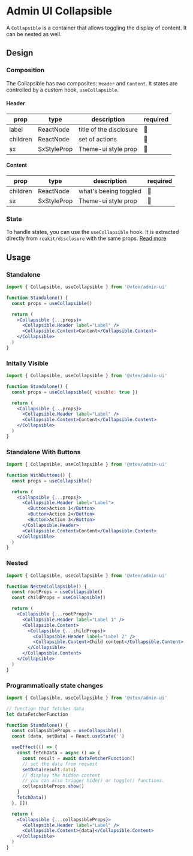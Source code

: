 # Admin UI Collapsible

A `Collapsible` is a container that allows toggling the display of content. It can be nested as well.

## Design

### Composition

The Collapsible has two composites: `Header` and `Content`. It states are controlled by a custom hook, `useCollapsible`.

#### Header

| prop     | type        | description             | required |
| -------- | ----------- | ----------------------- | -------- |
| label    | ReactNode   | title of the disclosure | 🚫       |
| children | ReactNode   | set of actions          | 🚫       |
| sx       | SxStyleProp | Theme-ui style prop     | 🚫       |

#### Content

| prop     | type        | description           | required |
| -------- | ----------- | --------------------- | -------- |
| children | ReactNode   | what's beeing toggled | 🚫       |
| sx       | SxStyleProp | Theme-ui style prop   | 🚫       |

### State

To handle states, you can use the `useCollapsible` hook. It is extracted directly from `reakit/disclosure` with the same props.
[Read more](https://reakit.io/docs/disclosure/#usedisclosurestate)

## Usage

### Standalone

```jsx
import { Collapsible, useCollapsible } from '@vtex/admin-ui'

function Standalone() {
  const props = useCollapsible()

  return (
    <Collapsible {...props}>
      <Collapsible.Header label="Label" />
      <Collapsible.Content>Content</Collapsible.Content>
    </Collapsible>
  )
}
```

### Initally Visible

```jsx
import { Collapsible, useCollapsible } from '@vtex/admin-ui'

function Standalone() {
  const props = useCollapsible({ visible: true })

  return (
    <Collapsible {...props}>
      <Collapsible.Header label="Label" />
      <Collapsible.Content>Content</Collapsible.Content>
    </Collapsible>
  )
}
```

### Standalone With Buttons

```jsx
import { Collapsible, useCollapsible } from '@vtex/admin-ui'

function WithButtons() {
  const props = useCollapsible()

  return (
    <Collapsible {...props}>
      <Collapsible.Header label="Label">
        <Button>Action 1</Button>
        <Button>Action 2</Button>
        <Button>Action 3</Button>
      </Collapsible.Header>
      <Collapsible.Content>Content</Collapsible.Content>
    </Collapsible>
  )
}
```

### Nested

```jsx
import { Collapsible, useCollapsible } from '@vtex/admin-ui'

function NestedCollapsible() {
  const rootProps = useCollapsible()
  const childProps = useCollapsible()

  return (
    <Collapsible {...rootProps}>
      <Collapsible.Header label="Label 1" />
      <Collapsible.Content>
        <Collapsible {...childProps}>
          <Collapsible.Header label="Label 2" />
          <Collapsible.Content>Child content</Collapsible.Content>
        </Collapsible>
      </Collapsible.Content>
    </Collapsible>
  )
}
```

### Programmatically state changes

```jsx
import { Collapsible, useCollapsible } from '@vtex/admin-ui'

// function that fetches data
let dataFetcherFunction

function Standalone() {
  const collapsibleProps = useCollapsible()
  const [data, setData] = React.useState('')

  useEffect(() => {
    const fetchData = async () => {
      const result = await dataFetcherFunction()
      // set the data from request
      setData(result.data)
      // display the hidden content
      // you can also trigger hide() or toggle() functions.
      collapsibleProps.show()
    }
    fetchData()
  }, [])

  return (
    <Collapsible {...collapsibleProps}>
      <Collapsible.Header label="Label" />
      <Collapsible.Content>{data}</Collapsible.Content>
    </Collapsible>
  )
}
```
